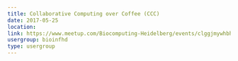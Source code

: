 ```yaml
---
title: Collaborative Computing over Coffee (CCC)
date: 2017-05-25
location: 
link: https://www.meetup.com/Biocomputing-Heidelberg/events/clggjmywhbhc/
usergroup: bioinfhd
type: usergroup
---
```

